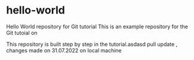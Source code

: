 # hello-world
Hello World repository for Git tutorial
This is an example repository for the Git tutoial on

This repository is built step by step in the tutorial.asdasd
pull update , changes made on 31.07.2022 on local machine
